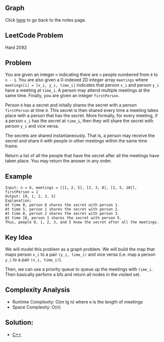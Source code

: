 ## Graph 
Click [here](../notes.md) to go back to the notes page.

## LeetCode Problem
Hard 2092

## Problem
You are given an integer `n` indicating there are `n` people numbered from `0` to `n - 1`. You are also given a 0-indexed 2D integer array `meetings` where `meetings[i] = [x_i, y_i, time_i]` indicates that person `x_i` and person `y_i` have a meeting at `time_i`. A person may attend multiple meetings at the same time. Finally, you are given an integer `firstPerson`.

Person `0` has a secret and initally shares the secret with a person `firstPerson` at time `0`. This secret is then shared every time a meeting takes place iwth a person that has the secret. More formally, for every meeting, if a person `x_i` has the secret at `time_i`, then they will share the secret with person `y_i` and vice versa.

The secrets are shared instantaneously. That is, a person may receive the secret and share it with people in other meetings within the same time frame.

Return a list of all the people that have the secret after all the meetings have taken place. You may return the answer in any order.
 
## Example
```
Input: n = 6, meetings = [[1, 2, 5], [2, 3, 8], [1, 5, 10]], firstPerson = 1
Output: [0, 1, 2, 3, 5]
Explanation:
At time 0, person 0 shares the secret with person 1.
At time 5, person 1 shares the secret with person 2.
At time 8, person 2 shares the secret with person 3.
At time 10, person 1 shares the secret with person 5.​​​​
Thus, people 0, 1, 2, 3, and 5 know the secret after all the meetings.
```

## Key Idea
We will model this problem as a graph problem. We will build the map that maps person `x_i` to a pair `(y_i, time_i)` and vice versa (i.e. map a person `y_i` to a pair `(x_i, time_i)`).

Then, we can use a priority queue to queue up the meetings with `time_i`. Then basically perform a bfs and return all nodes in the visited set.

## Complexity Analysis
- Runtime Complexity: O(m lg n) where `m` is the length of meetings
- Space Complexity: O(n)

## Solution:
- [C++](solution.cpp)